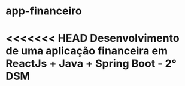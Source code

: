 # app-financeiro
<<<<<<< HEAD
Desenvolvimento de uma aplicação financeira em ReactJs + Java + Spring Boot - 2° DSM
=======

